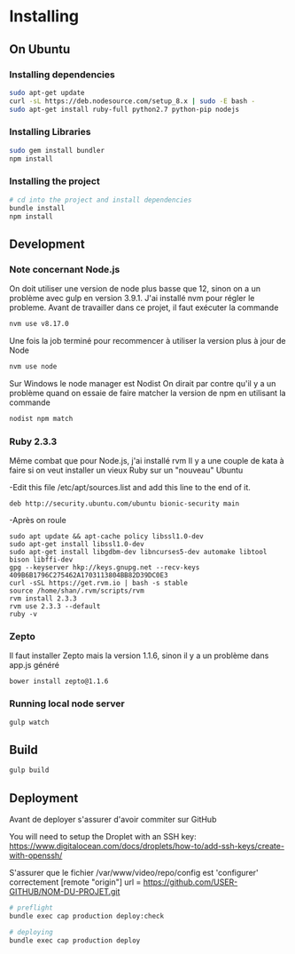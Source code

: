 # Installing

## On Ubuntu

### Installing dependencies

```bash
sudo apt-get update
curl -sL https://deb.nodesource.com/setup_8.x | sudo -E bash -
sudo apt-get install ruby-full python2.7 python-pip nodejs
```

### Installing Libraries

```bash
sudo gem install bundler
npm install
```

### Installing the project

```bash
# cd into the project and install dependencies
bundle install
npm install
```

## Development

### Note concernant Node.js
On doit utiliser une version de node plus basse que 12, sinon on a un problème avec gulp en version 3.9.1.
J'ai installé nvm pour régler le probleme.
Avant de travailler dans ce projet, il faut exécuter la commande
```bash
nvm use v8.17.0
```
Une fois la job terminé pour recommencer à utiliser la version plus à jour de Node
```bash
nvm use node
```

Sur Windows le node manager est Nodist
On dirait par contre qu'il y a un problème quand on essaie de faire matcher la version de npm en utilisant la commande
```bash
nodist npm match
```

### Ruby 2.3.3 ###
Même combat que pour Node.js, j'ai installé rvm
Il y a une couple de kata à faire si on veut installer un vieux Ruby sur un "nouveau" Ubuntu

-Edit this file /etc/apt/sources.list and add this line to the end of it.
```
deb http://security.ubuntu.com/ubuntu bionic-security main
```
-Après on roule
```
sudo apt update && apt-cache policy libssl1.0-dev
sudo apt-get install libssl1.0-dev
sudo apt-get install libgdbm-dev libncurses5-dev automake libtool bison libffi-dev
gpg --keyserver hkp://keys.gnupg.net --recv-keys 409B6B1796C275462A1703113804BB82D39DC0E3
curl -sSL https://get.rvm.io | bash -s stable
source /home/shan/.rvm/scripts/rvm
rvm install 2.3.3
rvm use 2.3.3 --default
ruby -v
```
### Zepto ###
Il faut installer Zepto mais la version 1.1.6, sinon il y a un problème dans app.js généré
```
bower install zepto@1.1.6
```

### Running local node server

```bash
gulp watch
```

## Build

```bash
gulp build
```

## Deployment

Avant de deployer s'assurer d'avoir commiter sur GitHub

You will need to setup the Droplet with an SSH key: <https://www.digitalocean.com/docs/droplets/how-to/add-ssh-keys/create-with-openssh/>

S'assurer que le fichier /var/www/video/repo/config est 'configurer' correctement
[remote "origin"]
    url = https://github.com/USER-GITHUB/NOM-DU-PROJET.git

```bash
# preflight
bundle exec cap production deploy:check

# deploying
bundle exec cap production deploy
```